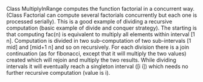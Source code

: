 Class MultiplyInRange computes the function factorial in a concurrent way. (Class Factorial can compute several factorials concurrently but each one is processed serially).
This is a good example of dividing a recursive computation (basic example of divide and conquer strategy).
The starting is that computing fac(n) is equivalent to multiply all elements within interval [1 n].
Computation is divided in two sub-computation of two sub-intervals [1 mid] and [mid+1 n] and so on recursively.
For each division there is a join continuation (as for fibonacci, except that it will multiply the two values) created which will rejoin and multiply the two results.
While dividing intervals it will eventually reach a singleton interval ([i i]) which needs no further recursive computation (value is i).